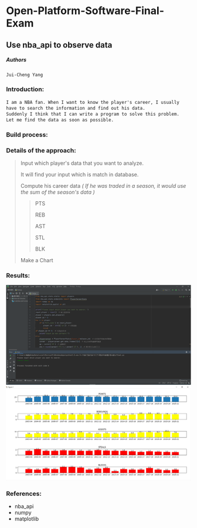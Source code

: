 # Open-Platform-Software-Final-Exam
## Use nba_api to observe data
##### Authors
    Jui-Cheng Yang
### Introduction:
    I am a NBA fan. When I want to know the player's career, I usually have to search the information and find out his data.
    Suddenly I think that I can write a program to solve this problem. 
    Let me find the data as soon as possible.
### Build process:
    
### Details of the approach:
> Input which player's data that you want to analyze.
> 
> It will find your input which is match in database.
>
> Compute his career data 
> *( If he was traded in a season, it would use the sum of the season's data )*
>>PTS
>>  
>>REB
>>
>>AST
>>
>>STL
>>
>>BLK
>
> Make a Chart
### Results:
   ![image](https://github.com/yjc1028/Open-Platform-Software-Final-Exam/blob/main/example(input).png)
   ![image](https://github.com/yjc1028/Open-Platform-Software-Final-Exam/blob/main/example(LeBron).png)
### References:
   * nba_api
   * numpy
   * matplotlib
